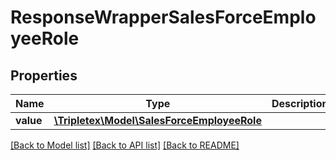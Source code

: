 # ResponseWrapperSalesForceEmployeeRole

## Properties
Name | Type | Description | Notes
------------ | ------------- | ------------- | -------------
**value** | [**\Tripletex\Model\SalesForceEmployeeRole**](SalesForceEmployeeRole.md) |  | [optional] 

[[Back to Model list]](../../README.md#documentation-for-models) [[Back to API list]](../../README.md#documentation-for-api-endpoints) [[Back to README]](../../README.md)

